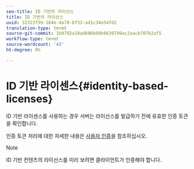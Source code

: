 ```yaml
---
seo-title: ID 기반의 라이선스
title: ID 기반의 라이선스
uuid: 32323f59-184e-4a70-bf33-ad1c34e54fd2
translation-type: tm+mt
source-git-commit: 1b9792a10ad606b99b6639799ac2aacb707b2af5
workflow-type: tm+mt
source-wordcount: '43'
ht-degree: 0%

---
```



# ID 기반 라이센스{#identity-based-licenses}

ID 기반 라이센스를 사용하는 경우 서버는 라이선스를 발급하기 전에 유효한 인증 토큰을 확인합니다.

인증 토큰 처리에 대한 자세한 내용은 [사용자 인증](../../../protecting-content/implementing-the-license-server/processing-drm-requests.md#user-authentication)을 참조하십시오.

>[!NOTE]
>
>ID 기반 컨텐츠의 라이선스를 미리 보려면 클라이언트가 인증해야 합니다.

